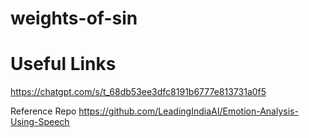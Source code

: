 # weights-of-sin

# Useful Links
https://chatgpt.com/s/t_68db53ee3dfc8191b6777e813731a0f5 <br>

Reference Repo
https://github.com/LeadingIndiaAI/Emotion-Analysis-Using-Speech
